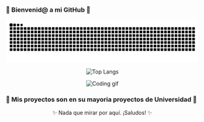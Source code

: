 ### 🌟 Bienvenid@ a mi GitHub 🌟


  <source media="(prefers-color-scheme: dark)" srcset="https://raw.githubusercontent.com/JavierLoro/JavierLoro/output/github-contribution-grid-snake-dark.svg">
  <source media="(prefers-color-scheme: light)" srcset="https://raw.githubusercontent.com/JavierLoro/JavierLoro/output/github-contribution-grid-snake.svg">
  <img alt="github contribution grid snake animation" src="https://raw.githubusercontent.com/JavierLoro/JavierLoro/output/github-contribution-grid-snake.svg">
</picture>

<div align="center">
  
  ![Top Langs](https://github-readme-stats.vercel.app/api/top-langs/?username=JavierLoro&layout=compact)
</div>

<p align="center">
  <img src="https://media.giphy.com/media/l0HlBO7eyXzSZkJri/giphy.gif" alt="Coding gif" width="400"/>
</p>

### 🌌 Mis proyectos son en su mayoria proyectos de Universidad 🌌

<p align="center">✨ Nada que mirar por aquí. ¡Saludos! ✨</p>
